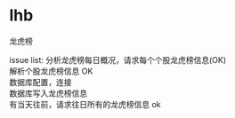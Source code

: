 # lhb
龙虎榜

issue list:
分析龙虎榜每日概况，请求每个个股龙虎榜信息(OK)  
解析个股龙虎榜信息 OK  
数据库配置，连接  
数据库写入龙虎榜信息  
有当天往前，请求往日所有的龙虎榜信息 ok  
